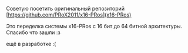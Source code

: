 Советую посетить оригинальный репозиторий [https://github.com/PRoX2011/x16-PRos](x16-PRos)

Это переделка системы x16-PRos с 16 бит до 64 битной архитектуры.
Спасибо что зашли :з


ещё в разработке :(
